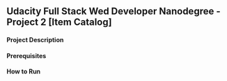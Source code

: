 ## Udacity Full Stack Wed Developer Nanodegree - Project 2 [Item Catalog]
#### Project Description

#### Prerequisites

#### How to Run